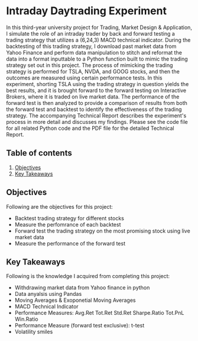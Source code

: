 # Intraday Daytrading Experiment

In this third-year university project for Trading, Market Design & Application, I simulate the role of an intraday trader by back and forward testing a trading strategy that utilizes a (6,24,3) MACD technical indicator. During the backtesting of this trading strategy, I download past market data from Yahoo Finance and perform data manipulation to stitch and reformat the data into a format inputtable to a Python function built to mimic the trading strategy set out in this project. The process of mimicking the trading strategy is performed for TSLA, NVDA, and GOOG stocks, and then the outcomes are measured using certain performance tests. In this experiment, shorting TSLA using the trading strategy in question yields the best results, and it is brought forward to the forward testing on Interactive Brokers, where it is traded on live market data. The performance of the forward test is then analyzed to provide a comparison of results from both the forward test and backtest to identify the effectiveness of the trading strategy. The accompanying Technical Report describes the experiment's process in more detail and discusses my findings. Please see the code file for all related Python code and the PDF file for the detailed Technical Report.

## Table of contents
1. [Objectives](#objectives)
2. [Key Takeaways](#key_takeaways)

<a name="objectives"></a>
## Objectives
Following are the objectives for this project:
- Backtest trading strategy for different stocks
- Measure the perfomrance of each backtest 
- Forward test the trading strategy on the most promising stock using live market data
- Measure the performance of the forward test

 <a name="key_takeaways"></a>
## Key Takeaways
Following is the knowledge I acquired from completing this project:
- Withdrawing market data from Yahoo finance in python
- Data anyalsis using Pandas
- Moving Averages & Exoponetial Moving Averages
- MACD Technical Indicator
- Performance Measures: Avg.Ret Tot.Ret Std.Ret Sharpe.Ratio Tot.PnL Win.Ratio
- Performance Measure (forward test exclusive): t-test
- Volatility smiles
